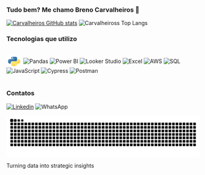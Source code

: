 ### Tudo bem? Me chamo Breno Carvalheiros 👋

[![Carvalheiros GitHub stats](https://github-readme-stats.vercel.app/api?username=Carvalheiros&show_icons=true&theme=gruvbox)](https://github.com/anuraghazra/github-readme-stats)
![Carvalheiross Top Langs](https://github-readme-stats.vercel.app/api/top-langs/?username=Carvalheiros&theme=gruvbox&size_weight=0.5&count_weight=0.5)


### Tecnologias que utilizo

<div style="display: inline_block"><br/>
  <img align='center' alt='Python' height='30' width='40' src='https://raw.githubusercontent.com/devicons/devicon/master/icons/python/python-original.svg'>
  <img align="center" alt="Pandas" height='30' width='40'src="https://cdn.jsdelivr.net/gh/devicons/devicon@latest/icons/pandas/pandas-original.svg" />
  <img align="center" alt="Power BI" height='30' width='30' src="https://img.icons8.com/color/48/power-bi-2021.png" alt="power-bi-2021"/>
  <img align="center" alt="Looker Studio" height='30' width='30' src="https://img.icons8.com/color/48/google-looker.png" alt="google-looker"/>
  <img align="center" alt="Excel" height='30' width='30' src="https://img.icons8.com/color/96/microsoft-excel-2019--v1.png" alt="microsoft-excel-2019--v1"/>
  <img align='center' alt='AWS' height='30' width='40' src="https://cdn.jsdelivr.net/gh/devicons/devicon@latest/icons/amazonwebservices/amazonwebservices-plain-wordmark.svg" />
  <img align='center' alt='SQL' height='30' width='40' src="https://cdn.jsdelivr.net/gh/devicons/devicon@latest/icons/azuresqldatabase/azuresqldatabase-original.svg" />
  <img align='center' alt='JavaScript' height='30' width='40' src="https://cdn.jsdelivr.net/gh/devicons/devicon@latest/icons/javascript/javascript-original.svg" />
  <img align='center' alt='Cypress' height='30' width='40' src="https://cdn.jsdelivr.net/gh/devicons/devicon@latest/icons/cypressio/cypressio-original.svg" />
  <img align='center' alt='Postman' height='30' width='40' src="https://cdn.jsdelivr.net/gh/devicons/devicon@latest/icons/postman/postman-plain.svg" />
  
</div></br>

### Contatos
[![Linkedin](https://img.shields.io/badge/LinkedIn-0077B5?style=for-the-badge&logo=linkedin&logoColor=white)](https://https://www.linkedin.com/in/breno-carvalheiros) ![WhatsApp](https://img.shields.io/badge/WhatsApp-25D366?style=for-the-badge&logo=whatsapp&logoColor=white)

<picture align="center">
  <source media="(prefers-color-scheme: dark)" srcset="https://raw.githubusercontent.com/Carvalheiros/Carvalheiros/output/github-contribution-grid-snake-dark.svg">
  <source media="(prefers-color-scheme: light)" srcset="https://raw.githubusercontent.com/Carvalheiros/Carvalheiros/output/github-contribution-grid-snake-dark.svg">
  <img align="center" alt="github contribution grid snake animation" src="https://raw.githubusercontent.com/Carvalheiros/Carvalheiros/output/github-contribution-grid-snake.svg">
</picture>

Turning data into strategic insights

